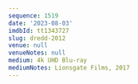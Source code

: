 ```yaml
---
sequence: 1519
date: '2023-08-03'
imdbId: tt1343727
slug: dredd-2012
venue: null
venueNotes: null
medium: 4k UHD Blu-ray
mediumNotes: Lionsgate Films, 2017
---
```


